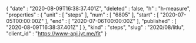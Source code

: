 {
  "date" : "2020-08-09T16:38:37.401Z",
  "deleted" : false,
  "h" : "h-measure",
  "properties" : {
    "unit" : [ "steps" ],
    "num" : [ "6805" ],
    "start" : [ "2020-07-05T00:00:00Z" ],
    "end" : [ "2020-07-06T00:00:00Z" ],
    "published" : [ "2020-08-09T16:38:37.401Z" ]
  },
  "kind" : "steps",
  "slug" : "2020/08/litlu",
  "client_id" : "https://www-api.jvt.me/fit"
}
